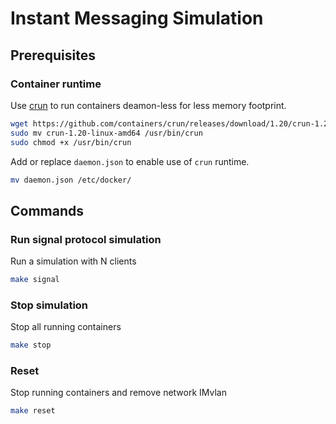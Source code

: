 # Instant Messaging Simulation

## Prerequisites
### Container runtime
Use [crun](https://github.com/containers/crun) to run containers deamon-less for less memory footprint.
```bash
wget https://github.com/containers/crun/releases/download/1.20/crun-1.20-linux-amd64
sudo mv crun-1.20-linux-amd64 /usr/bin/crun
sudo chmod +x /usr/bin/crun
```

Add or replace `daemon.json` to enable use of `crun` runtime.
```bash
mv daemon.json /etc/docker/
```

## Commands

### Run signal protocol simulation
Run a simulation with N clients
```bash
make signal
```

### Stop simulation
Stop all running containers
```bash
make stop
```

### Reset
Stop running containers and remove network IMvlan
```bash
make reset
```
